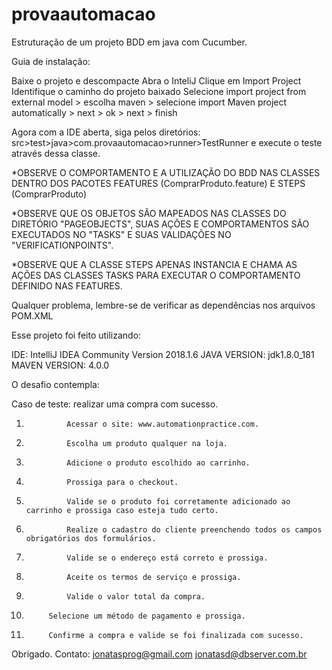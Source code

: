 # provaautomacao
Estruturação de um projeto BDD em java com Cucumber.

Guia de instalação:

Baixe o projeto e descompacte
Abra o InteliJ
Clique em Import Project
Identifique o caminho do projeto baixado
Selecione import project from external model > escolha maven > selecione import Maven project automatically > next > ok > next > finish

Agora com a IDE aberta, siga pelos diretórios: src>test>java>com.provaautomacao>runner>TestRunner e execute o teste através dessa classe.

*OBSERVE O COMPORTAMENTO E A UTILIZAÇÃO DO BDD NAS CLASSES DENTRO DOS PACOTES FEATURES (ComprarProduto.feature) E STEPS (ComprarProduto)


*OBSERVE QUE OS OBJETOS SÃO MAPEADOS NAS CLASSES DO DIRETÓRIO "PAGEOBJECTS", SUAS AÇÕES E COMPORTAMENTOS SÃO EXECUTADOS NO "TASKS" 
E SUAS VALIDAÇÕES NO "VERIFICATIONPOINTS".


*OBSERVE QUE A CLASSE STEPS APENAS INSTANCIA E CHAMA AS AÇÕES DAS CLASSES TASKS PARA EXECUTAR O COMPORTAMENTO DEFINIDO NAS FEATURES.

Qualquer problema, lembre-se de verificar as dependências nos arquivos POM.XML 

Esse projeto foi feito utilizando:

IDE: IntelliJ IDEA Community Version 2018.1.6
JAVA VERSION: jdk1.8.0_181
MAVEN VERSION: 4.0.0

O desafio contempla:

Caso de teste: realizar uma compra com sucesso.
1.              Acessar o site: www.automationpractice.com.
2.              Escolha um produto qualquer na loja.
3.              Adicione o produto escolhido ao carrinho.
4.              Prossiga para o checkout.
5.              Valide se o produto foi corretamente adicionado ao carrinho e prossiga caso esteja tudo certo.
6.              Realize o cadastro do cliente preenchendo todos os campos obrigatórios dos formulários.
7.              Valide se o endereço está correto e prossiga.
8.              Aceite os termos de serviço e prossiga.
9.              Valide o valor total da compra.
10.          Selecione um método de pagamento e prossiga.
11.          Confirme a compra e valide se foi finalizada com sucesso.


Obrigado. 
Contato: jonatasprog@gmail.com
jonatasd@dbserver.com.br


